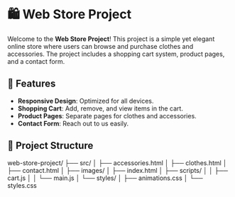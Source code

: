 # 🛍️ Web Store Project

Welcome to the **Web Store Project**! This project is a simple yet elegant online store where users can browse and purchase clothes and accessories. The project includes a shopping cart system, product pages, and a contact form.

## 🌟 Features

- **Responsive Design**: Optimized for all devices.
- **Shopping Cart**: Add, remove, and view items in the cart.
- **Product Pages**: Separate pages for clothes and accessories.
- **Contact Form**: Reach out to us easily.

## 📂 Project Structure

web-store-project/
├── src/
│   ├── accessories.html
│   ├── clothes.html
│   ├── contact.html
│   ├── images/
│   ├── index.html
│   ├── scripts/
│   │   ├── cart.js
│   │   └── main.js
│   └── styles/
│       ├── animations.css
│       └── styles.css
